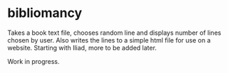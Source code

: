 # bibliomancy

Takes a book text file, chooses random line and displays number of lines chosen by user. Also writes the lines to a simple html file for use on a website.
Starting with Iliad, more to be added later.

Work in progress.
